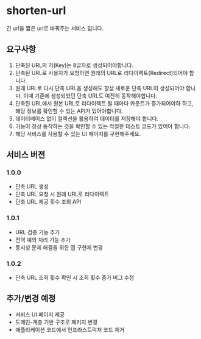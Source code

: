 # shorten-url
 긴 url을 짧은 url로 바꿔주는 서비스 입니다.
 
## 요구사항
1. 단축된 URL의 키(Key)는 8글자로 생성되어야합니다.
2. 단축된 URL로 사용자가 요청하면 원래의 URL로 리다이렉트(Redirect)되어야 합니다.
3. 원래 URL로 다시 단축 URL을 생성해도 항상 새로운 단축 URL이 생성되어야 합니다. 이때 기존에 생성되었던 단축 URL도 여전히 동작해야합니다.
4. 단축된 URL에서 원본 URL로 리다이렉트 될 때마다 카운트가 증가되어야하 하고, 해당 정보를 확인할 수 있는 API가 있어야합니다.
5. 데이터베이스 없이 컬렉션을 활용하여 데이터를 저장해야 합니다.
6. 기능이 정상 동작하는 것을 확인할 수 있는 적절한 테스트 코드가 있어야 합니다.
7. 해당 서비스를 사용할 수 있는 UI 페이지를 구현해주세요.

## 서비스 버전
### 1.0.0
- 단축 URL 생성
- 단축 URL 요청 시 원래 URL로 리다이렉트
- 단축 URL 제공 횟수 조회 API

### 1.0.1
- URL 검증 기능 추가
- 전역 예외 처리 기능 추가
- 동시성 문제 해결을 위한 맵 구현체 변경

### 1.0.2
- 단축 URL 조회 횟수 확인 시 조회 횟수 증가 버그 수정

## 추가/변경 예정
- 서비스 UI 페이지 제공
- 도메인-계층 기반 구조로 패키지 변경
- 애플리케이션 코드에서 인프라스트럭처 코드 제거